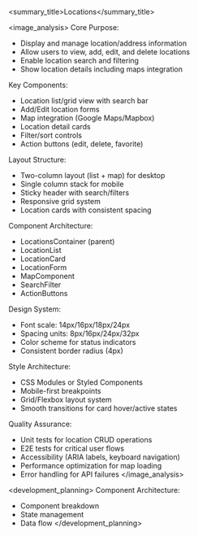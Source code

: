 
<summary_title>Locations</summary_title>

<image_analysis>
Core Purpose:
- Display and manage location/address information
- Allow users to view, add, edit, and delete locations
- Enable location search and filtering
- Show location details including maps integration

Key Components:
- Location list/grid view with search bar
- Add/Edit location forms
- Map integration (Google Maps/Mapbox)
- Location detail cards
- Filter/sort controls
- Action buttons (edit, delete, favorite)

Layout Structure:
- Two-column layout (list + map) for desktop
- Single column stack for mobile
- Sticky header with search/filters
- Responsive grid system
- Location cards with consistent spacing

Component Architecture:
- LocationsContainer (parent)
- LocationList
- LocationCard
- LocationForm
- MapComponent
- SearchFilter
- ActionButtons

Design System:
- Font scale: 14px/16px/18px/24px
- Spacing units: 8px/16px/24px/32px
- Color scheme for status indicators
- Consistent border radius (4px)

Style Architecture:
- CSS Modules or Styled Components
- Mobile-first breakpoints
- Grid/Flexbox layout system
- Smooth transitions for card hover/active states

Quality Assurance:
- Unit tests for location CRUD operations
- E2E tests for critical user flows
- Accessibility (ARIA labels, keyboard navigation)
- Performance optimization for map loading
- Error handling for API failures
</image_analysis>

<development_planning>
Component Architecture:
- Component breakdown
- State management
- Data flow
</development_planning>